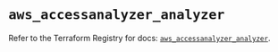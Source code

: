 # `aws_accessanalyzer_analyzer`

Refer to the Terraform Registry for docs: [`aws_accessanalyzer_analyzer`](https://registry.terraform.io/providers/hashicorp/aws/6.5.0/docs/resources/accessanalyzer_analyzer).
